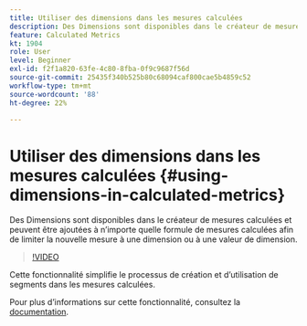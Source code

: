 ```yaml
---
title: Utiliser des dimensions dans les mesures calculées
description: Des Dimensions sont disponibles dans le créateur de mesures calculées et peuvent être ajoutées à n’importe quelle formule de mesures calculées afin de limiter la nouvelle mesure à une dimension ou à une valeur de dimension.
feature: Calculated Metrics
kt: 1904
role: User
level: Beginner
exl-id: f2f1a820-63fe-4c80-8fba-0f9c9687f56d
source-git-commit: 25435f340b525b80c68094caf800cae5b4859c52
workflow-type: tm+mt
source-wordcount: '88'
ht-degree: 22%

---
```


# Utiliser des dimensions dans les mesures calculées {#using-dimensions-in-calculated-metrics}

Des Dimensions sont disponibles dans le créateur de mesures calculées et peuvent être ajoutées à n’importe quelle formule de mesures calculées afin de limiter la nouvelle mesure à une dimension ou à une valeur de dimension.

>[!VIDEO](https://video.tv.adobe.com/v/23723/?quality=12&learn=on)

Cette fonctionnalité simplifie le processus de création et d’utilisation de segments dans les mesures calculées.

Pour plus dʼinformations sur cette fonctionnalité, consultez la [documentation](https://experienceleague.adobe.com/docs/analytics/components/calculated-metrics/calcmetric-workflow/cm-build-metrics.html?lang=fr).
